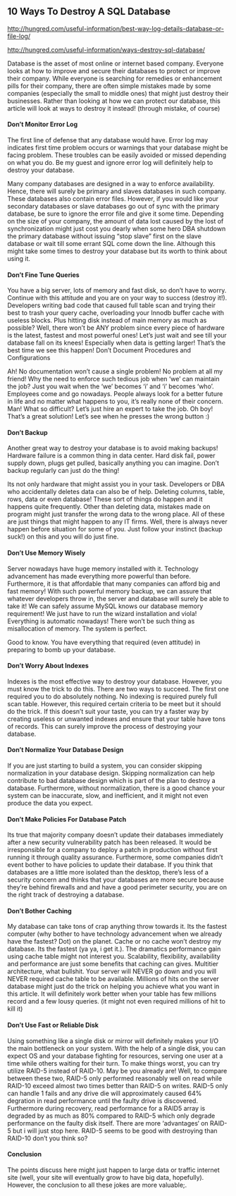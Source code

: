 ## 10 Ways To Destroy A SQL Database


http://hungred.com/useful-information/best-way-log-details-database-or-file-log/

http://hungred.com/useful-information/ways-destroy-sql-database/

Database is the asset of most online or internet based company. Everyone looks at how to improve and secure their databases to protect or improve their company. While everyone is searching for remedies or enhancement pills for their company, there are often simple mistakes made by some companies (especially the small to middle ones) that might just destroy their businesses. Rather than looking at how we can protect our database, this article will look at ways to destroy it instead! (through mistake, of course)

#### Don’t Monitor Error Log

The first line of defense that any database would have. Error log may indicates first time problem occurs or warnings that your database might be facing problem. These troubles can be easily avoided or missed depending on what you do. Be my guest and ignore error log will definitely help to destroy your database.

Many company databases are designed in a way to enforce availability. Hence, there will surely be primary and slaves databases in such company. These databases also contain error files. However, if you would like your secondary databases or slave databases go out of sync with the primary database, be sure to ignore the error file and give it some time. Depending on the size of your company, the amount of data lost caused by the lost of synchronization might just cost you dearly when some hero DBA shutdown the primary database without issuing “stop slave” first on the slave database or wait till some errant SQL come down the line. Although this might take some times to destroy your database but its worth to think about using it.

#### Don’t Fine Tune Queries

You have a big server, lots of memory and fast disk, so don’t have to worry. Continue with this attitude and you are on your way to success (destroy it!). Developers writing bad code that caused full table scan and trying their best to trash your query cache, overloading your Innodb buffer cache with useless blocks. Plus hitting disk instead of main memory as much as possible? Well, there won’t be ANY problem since every piece of hardware is the latest, fastest and most powerful ones! Let’s just wait and see till your database fall on its knees! Especially when data is getting larger! That’s the best time we see this happen!
Don’t Document Procedures and Configurations

Ah! No documentation won’t cause a single problem! No problem at all my friend! Why the need to enforce such tedious job when ‘we’ can maintain the job? Just you wait when the ‘we’ becomes ‘i’ and ‘i’ becomes ‘who’. Employees come and go nowadays. People always look for a better future in life and no matter what happens to you, it’s really none of their concern. Man! What so difficult? Let’s just hire an expert to take the job. Oh boy! That’s a great solution! Let’s see when he presses the wrong button :)

#### Don’t Backup

Another great way to destroy your database is to avoid making backups! Hardware failure is a common thing in data center. Hard disk fail, power supply down, plugs get pulled, basically anything you can imagine. Don’t backup regularly can just do the thing!

Its not only hardware that might assist you in your task. Developers or DBA who accidentally deletes data can also be of help. Deleting columns, table, rows, data or even database! These sort of things do happen and it happens quite frequently. Other than deleting data, mistakes made on program might just transfer the wrong data to the wrong place. All of these are just things that might happen to any IT firms. Well, there is always never happen before situation for some of you. Just follow your instinct (backup suck!) on this and you will do just fine.

#### Don’t Use Memory Wisely

Server nowadays have huge memory installed with it. Technology advancement has made everything more powerful than before. Furthermore, it is that affordable that many companies can afford big and fast memory! With such powerful memory backup, we can assure that whatever developers throw in, the server and database will surely be able to take it! We can safely assume MySQL knows our database memory requirement! We just have to run the wizard installation and viola! Everything is automatic nowadays! There won’t be such thing as misallocation of memory. The system is perfect.

Good to know. You have everything that required (even attitude) in preparing to bomb up your database.

#### Don’t Worry About Indexes

Indexes is the most effective way to destroy your database. However, you must know the trick to do this. There are two ways to succeed. The first one required you to do absolutely nothing. No indexing is required purely full scan table. However, this required certain criteria to be meet but it should do the trick. If this doesn’t suit your taste, you can try a faster way by creating useless or unwanted indexes and ensure that your table have tons of records. This can surely improve the process of destroying your database.

#### Don’t Normalize Your Database Design

If you are just starting to build a system, you can consider skipping normalization in your database design. Skipping normalization can help contribute to bad database design which is part of the plan to destroy a database. Furthermore, without normalization, there is a good chance your system can be inaccurate, slow, and inefficient, and it might not even produce the data you expect.

#### Don’t Make Policies For Database Patch

Its true that majority company doesn’t update their databases immediately after a new security vulnerability patch has been released. It would be irresponsible for a company to deploy a patch in production without first running it through quality assurance. Furthermore, some companies didn’t event bother to have policies to update their database. If you think that databases are a little more isolated than the desktop, there’s less of a security concern and thinks that your databases are more secure because they’re behind firewalls and and have a good perimeter security, you are on the right track of destroying a database.

#### Don’t Bother Caching

My database can take tons of crap anything throw towards it. Its the fastest computer (why bother to have technology advancement when we already have the fastest? Dot) on the planet. Cache or no cache won’t destroy my database. Its the fastest (ya ya, i get it.). The dramatics performance gain using cache table might not interest you. Scalability, flexibility, availability and performance are just some benefits that caching can gives. Multitier architecture, what bullshit. Your server will NEVER go down and you will NEVER required cache table to be available. Millions of hits on the server database might just do the trick on helping you achieve what you want in this article. It will definitely work better when your table has few millions record and a few lousy queries. (it might not even required millions of hit to kill it)

#### Don’t Use Fast or Reliable Disk

Using something like a single disk or mirror will definitely makes your I/O the main bottleneck on your system. With the help of a single disk, you can expect OS and your database fighting for resources, serving one user at a time while others waiting for their turn. To make things worst, you can try utilize RAID-5 instead of RAID-10. May be you already are!  Well, to  compare between these two, RAID-5 only performed reasonably well on read while RAID-10 exceed almost two times better than RAID-5 on writes. RAID-5 only can handle 1 fails and any drive die will approximately caused 64% degration in read performance until the faulty drive is discovered. Furthermore during recovery, read performance for a RAID5 array is degraded by as much as 80% compared to RAID-5 which only degrade performance on the faulty disk itself. There are more ‘advantages‘ on RAID-5 but i will just stop here. RAID-5 seems to be good with destroying than RAID-10 don’t you think so?

#### Conclusion

The points discuss here might just happen to large data or traffic internet site (well, your site will eventually grow to have big data, hopefully). However, the conclusion to all these jokes are more valuable;.

